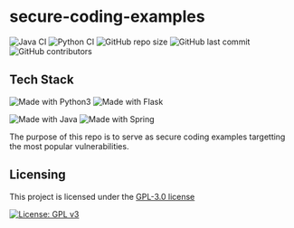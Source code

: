 # secure-coding-examples

![Java CI](https://github.com/sahildari/secure-coding-examples/actions/workflows/java-ci.yml/badge.svg)
![Python CI](https://github.com/sahildari/secure-coding-examples/actions/workflows/python-ci.yml/badge.svg)
![GitHub repo size](https://img.shields.io/github/repo-size/sahildari/secure-coding-examples)
![GitHub last commit](https://img.shields.io/github/last-commit/sahildari/secure-coding-examples)
![GitHub contributors](https://img.shields.io/github/contributors/sahildari/secure-coding-examples)

## Tech Stack

![Made with Python3](https://img.shields.io/badge/python-3670A0?style=for-the-badge&logo=python&logoColor=ffdd54) ![Made with Flask](https://img.shields.io/badge/flask-%23000.svg?style=for-the-badge&logo=flask&logoColor=white) 

![Made with Java](https://img.shields.io/badge/java-%23ED8B00.svg?style=for-the-badge&logo=openjdk&logoColor=white) ![Made with Spring](https://img.shields.io/badge/spring-%236DB33F.svg?style=for-the-badge&logo=spring&logoColor=white)

The purpose of this repo is to serve as secure coding examples targetting the most popular vulnerabilities.

## Licensing
This project is licensed under the [GPL-3.0 license](https://opensource.org/license/gpl-3-0)

[![License: GPL v3](https://img.shields.io/badge/License-GPLv3-blue.svg)](https://www.gnu.org/licenses/gpl-3.0)
